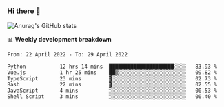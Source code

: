 ### Hi there 👋
![Anurag's GitHub stats](https://github-readme-stats.vercel.app/api?username=jami1024&show_icons=true&theme=radical)

📊 **Weekly development breakdown**
<!--START_SECTION:waka-->

```text
From: 22 April 2022 - To: 29 April 2022

Python           12 hrs 14 mins  █████████████████████░░░░   83.93 %
Vue.js           1 hr 25 mins    ██▒░░░░░░░░░░░░░░░░░░░░░░   09.82 %
TypeScript       23 mins         ▓░░░░░░░░░░░░░░░░░░░░░░░░   02.73 %
Bash             22 mins         ▓░░░░░░░░░░░░░░░░░░░░░░░░   02.55 %
JavaScript       4 mins          ░░░░░░░░░░░░░░░░░░░░░░░░░   00.53 %
Shell Script     3 mins          ░░░░░░░░░░░░░░░░░░░░░░░░░   00.40 %
```

<!--END_SECTION:waka-->
<!--
**jami1024/jami1024** is a ✨ _special_ ✨ repository because its `README.md` (this file) appears on your GitHub profile.

Here are some ideas to get you started:

- 🔭 I’m currently working on ...
- 🌱 I’m currently learning ...
- 👯 I’m looking to collaborate on ...
- 🤔 I’m looking for help with ...
- 💬 Ask me about ...
- 📫 How to reach me: ...
- 😄 Pronouns: ...
- ⚡ Fun fact: ...
-->
